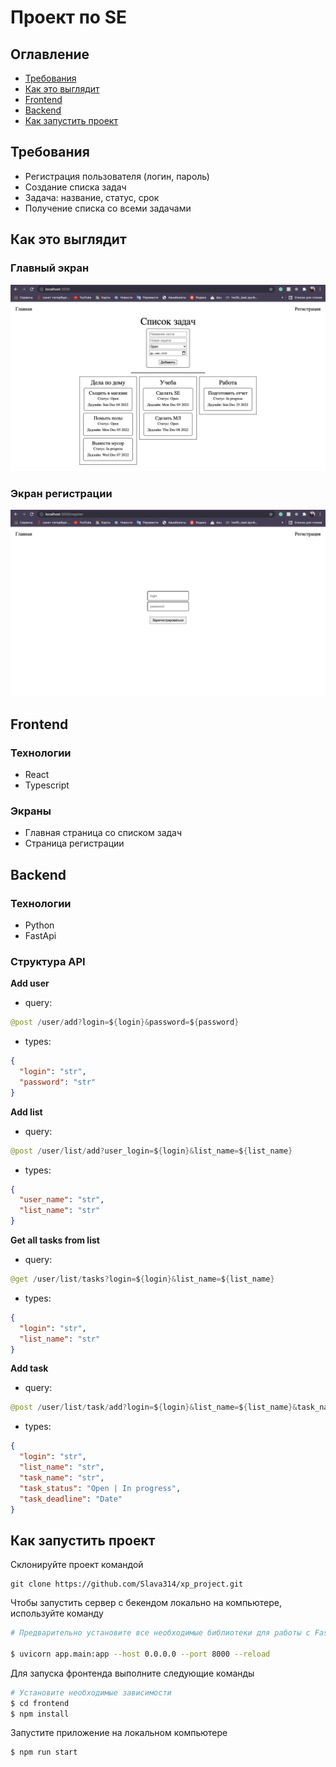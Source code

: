 # Проект по SE

<!-- ## Что успели на второй паре

- Добавить списки задач на backend
- Добавить списки задач на frontend
- Добавить обработку ошибок на frontend с сообщениями пользователю
- Изменить формат даты дедлайна таски на frontend
- Добавить тесты на backend

## Что успели на паре

- Составить требования
- Написать frontend
- Написать backend
- 2 части не связаны друг с другом (Столкнулись с ошибкой CORS policy)

## Что доделали потом

- Починили ошибку CORS policy
- Связали backend и frontend -->

## Оглавление

- [Требования](https://github.com/Slava314/xp_project#%D1%82%D1%80%D0%B5%D0%B1%D0%BE%D0%B2%D0%B0%D0%BD%D0%B8%D1%8F)
- [Как это выглядит](https://github.com/Slava314/xp_project#%D0%BA%D0%B0%D0%BA-%D1%8D%D1%82%D0%BE-%D0%B2%D1%8B%D0%B3%D0%BB%D1%8F%D0%B4%D0%B8%D1%82)
- [Frontend](https://github.com/Slava314/xp_project#frontend)
- [Backend](https://github.com/Slava314/xp_project#backend)
- [Как запустить проект](https://github.com/Slava314/xp_project#%D0%BA%D0%B0%D0%BA-%D0%B7%D0%B0%D0%BF%D1%83%D1%81%D1%82%D0%B8%D1%82%D1%8C-%D0%BF%D1%80%D0%BE%D0%B5%D0%BA%D1%82)

## Требования

- Регистрация пользователя (логин, пароль)
- Создание списка задач
- Задача: название, статус, срок
- Получение списка со всеми задачами

## Как это выглядит

### Главный экран

![главный экран](https://github.com/Slava314/xp_project/blob/main/readme_images/home_page.png)

### Экран регистрации

![Экран регистрации](https://github.com/Slava314/xp_project/blob/main/readme_images/register_page.png)

## Frontend

### Технологии

- React
- Typescript

### Экраны

- Главная страница со списком задач
- Страница регистрации

## Backend

### Технологии

- Python
- FastApi

### Структура API

<b>Add user</b>

- query:

```java
@post /user/add?login=${login}&password=${password}
```

- types:

```json
{
  "login": "str",
  "password": "str"
}
```

<b>Add list</b>

- query:

```java
@post /user/list/add?user_login=${login}&list_name=${list_name}
```

- types:

```json
{
  "user_name": "str",
  "list_name": "str"
}
```

<b>Get all tasks from list</b>

- query:

```java
@get /user/list/tasks?login=${login}&list_name=${list_name}
```

- types:

```json
{
  "login": "str",
  "list_name": "str"
}
```

<b>Add task</b>

- query:

```java
@post /user/list/task/add?login=${login}&list_name=${list_name}&task_name=${task_name}&task_status=${task_status}&task_deadline=${deadline}
```

- types:

```json
{
  "login": "str",
  "list_name": "str",
  "task_name": "str",
  "task_status": "Open | In progress",
  "task_deadline": "Date"
}
```

## Как запустить проект

Склонируйте проект командой

```
git clone https://github.com/Slava314/xp_project.git
```

Чтобы запустить сервер с бекендом локально на компьютере, используйте команду

```bash
# Предварительно установите все необходимые библиотеки для работы с FastAPI

$ uvicorn app.main:app --host 0.0.0.0 --port 8000 --reload
```

Для запуска фронтенда выполните следующие команды

```bash
# Установите необходимые зависимости
$ cd frontend
$ npm install
```

Запустите приложение на локальном компьютере

```bash
$ npm run start
```

